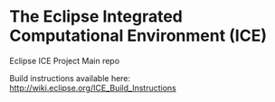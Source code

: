 The Eclipse Integrated Computational Environment (ICE)
===

Eclipse ICE Project Main repo

Build instructions available here: http://wiki.eclipse.org/ICE_Build_Instructions



